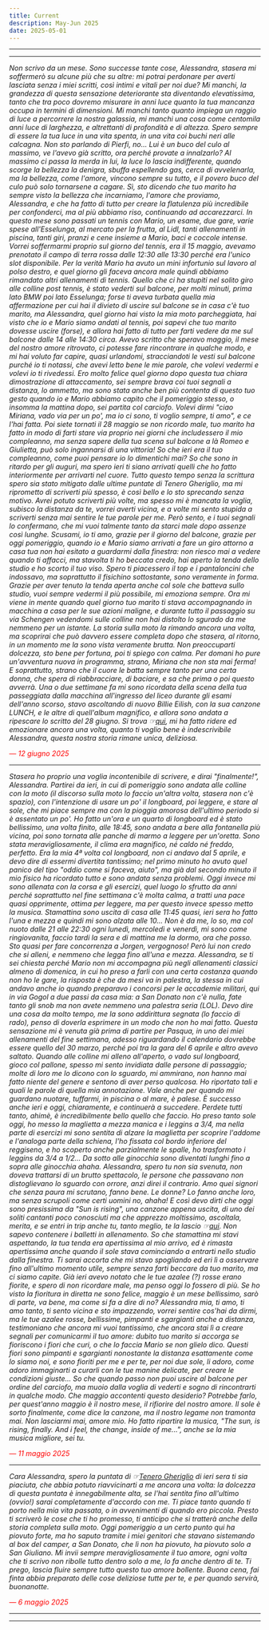 ```yaml
---
title: Current
description: May-Jun 2025
date: 2025-05-01
---
```


---
---

*Non scrivo da un mese. Sono successe tante cose, Alessandra, stasera mi soffermerò su alcune più che su altre: mi potrai perdonare per averti lasciata senza i miei scritti, così intimi e vitali per noi due? Mi manchi, la grandezza di questa sensazione deteriorante sta diventando elevatissima, tanto che tra poco dovremo misurare in anni luce quanto la tua mancanza occupa in termini di dimensioni. Mi manchi tanto quanto impiega un raggio di luce a percorrere la nostra galassia, mi manchi una cosa come centomila anni luce di larghezza, e altrettanti di profondità e di altezza. Spero sempre di essere la tua luce in una vita spenta, in una vita coi buchi neri alle calcagna. Non sto parlando di Pierfi, no... Lui è un buco del culo al massimo, ve l'avevo già scritto, ora perché provate a innalzarlo? Al massimo ci passa la merda in lui, la luce lo lascia indifferente, quando scorge la bellezza la denigra, sbuffa espellendo gas, cerca di avvelenarla, ma la bellezza, come l'amore, vincono sempre su tutto, e il povero buco del culo può solo tornarsene a cagare. Sì, sto dicendo che tuo marito ha sempre visto la bellezza che incarniamo, l'amore che proviamo, Alessandra, e che ha fatto di tutto per creare la flatulenza più incredibile per confonderci, ma al più abbiamo riso, continuando ad accarezzarci. In questo mese sono passati un tennis con Mario, un esame, due gare, varie spese all'Esselunga, al mercato per la frutta, al Lidl, tanti allenamenti in piscina, tanti giri, pranzi e cene insieme a Mario, baci e coccole intense. Vorrei soffermarmi proprio sul giorno del tennis, era il 15 maggio, avevamo prenotato il campo di terra rossa dalle 12:30 alle 13:30 perché era l'unico slot disponibile. Per la verità Mario ha avuto un mini infortunio sul lavoro al polso destro, e quel giorno gli faceva ancora male quindi abbiamo rimandato altri allenamenti di tennis. Quello che ci ha stupiti nel solito giro alle colline post tennis, è stato vederti sul balcone, per molti minuti, prima lato BMW poi lato Esselunga; forse ti aveva turbata quella mia affermazione per cui hai il divieto di uscire sul balcone se in casa c'è tuo marito, ma Alessandra, quel giorno hai visto la mia moto parcheggiata, hai visto che io e Mario siamo andati al tennis, poi sapevi che tuo marito dovesse uscire (forse), e allora hai fatto di tutto per farti vedere da me sul balcone dalle 14 alle 14:30 circa. Avevo scritto che speravo maggio, il mese del nostro amore ritrovato, ci potesse fare rincontrare in qualche modo, e mi hai voluto far capire, quasi urlandomi, stracciandoti le vesti sul balcone purché io ti notassi, che avevi letto bene le mie parole, che volevi vedermi e volevi io ti rivedessi. Ero molto felice quel giorno dopo questa tua chiara dimostrazione di attaccamento, sei sempre brava coi tuoi segnali a distanza, lo ammetto, ma sono stata anche ben più contenta di questo tuo gesto quando io e Mario abbiamo capito che il pomeriggio stesso, o insomma la mattina dopo, sei partita col carciofo. Volevi dirmi "ciao Miriana, vado via per un po', ma io ci sono, ti voglio sempre, ti amo", e ce l'hai fatta. Poi siete tornati il 28 maggio se non ricordo male, tuo marito ha fatto in modo di farti stare via proprio nei giorni che includessero il mio compleanno, ma senza sapere della tua scena sul balcone a là Romeo e Giulietta, può solo ingannarsi di una vittoria! So che ieri era il tuo compleanno, come puoi pensare io lo dimentichi mai? So che sono in ritardo per gli auguri, ma spero ieri ti siano arrivati quelli che ho fatto interiormente per arrivarti nel cuore. Tutto questo tempo senza la scrittura spero sia stato mitigato dalle ultime puntate di Tenero Gheriglio, ma mi riprometto di scriverti più spesso, è così bello e lo sto sprecando senza motivo. Avrei potuto scriverti più volte, ma spesso mi è mancata la voglia, subisco la distanza da te, vorrei averti vicina, e a volte mi sento stupida a scriverti senza mai sentire le tue parole per me. Però sento, e i tuoi segnali lo confermano, che mi vuoi talmente tanto da starci male dopo assenze così lunghe. Scusami, io ti amo, grazie per il giorno del balcone, grazie per oggi pomeriggio, quando io e Mario siamo arrivati a fare un giro attorno a casa tua non hai esitato a guardarmi dalla finestra: non riesco mai a vedere quando ti affacci, ma stavolta ti ho beccata credo, hai aperto la tenda dello studio e ho scorto il tuo viso. Spero ti piacessero il top e i pantaloncini che indossavo, ma soprattutto il fisichino sottostante, sono veramente in forma. Grazie per aver tenuto la tenda aperta anche col sole che batteva sullo studio, vuoi sempre vedermi il più possibile, mi emoziona sempre. Ora mi viene in mente quando quel giorno tuo marito ti stava accompagnando in macchina a casa per le sue azioni maligne, e durante tutto il passaggio su via Schengen vedendomi sulle colline non hai distolto lo sgurado da me nemmeno per un istante. La storia sulla moto la rimando ancora una volta, ma scoprirai che può davvero essere completa dopo che stasera, al ritorno, in un momento me la sono vista veramente brutta. Non preoccuparti dolcezza, sto bene per fortuna, poi ti spiego con calma. Per domani ho pure un'avventura nuova in programma, strano, Miriana che non sta mai ferma! E soprattutto, strano che il cuore le batta sempre tanto per una certa donna, che spera di riabbracciare, di baciare, e sa che prima o poi questo avverrà. Una o due settimane fa mi sono ricordata della scena della tua passeggiata dalla macchina all'ingresso del liceo durante gli esami dell'anno scorso, stavo ascoltando di nuovo Billie Eilish, con la sua canzone LUNCH, e le altre di quell'album magnifico, e allora sono andata a ripescare lo scritto del 28 giugno. Si trova ☞[qui](https://miry1919.github.io/hugosite/writings/archive-4-2/), mi ha fatto ridere ed emozionare ancora una volta, quanto ti voglio bene è indescrivibile Alessandra, questa nostra storia rimane unica, deliziosa.*

<span style="color:red">*— 12 giugno 2025*</span>

---

*Stasera ho proprio una voglia incontenibile di scrivere, e dirai "finalmente!", Alessandra. Partirei da ieri, in cui di pomeriggio sono andata alle colline con la moto (il discorso sulla moto lo faccio un'altra volta, stasera non c'è spazio), con l'intenzione di usare un po' il longboard, poi leggere, e stare al sole, che mi piace sempre ma con la pioggia amorosa dell'ultimo periodo si è assentato un po'. Ho fatto un'ora e un quarto di longboard ed è stato bellissimo, una volta finito, alle 18:45, sono andata a bere alla fontanella più vicina, poi sono tornata alle panche di marmo a leggere per un'oretta. Sono stata meravigliosamente, il clima era magnifico, né caldo né freddo, perfetto. Era la mia 4ª volta col longboard, non ci andavo dal 5 aprile, e devo dire di essermi divertita tantissimo; nel primo minuto ho avuto quel panico del tipo "oddio come si faceva, aiuto", ma già dal secondo minuto il mio fisico ha ricordato tutto e sono andata senza problemi. Oggi invece mi sono allenata con la corsa e gli esercizi, quel luogo lo sfrutto da anni perché soprattutto nel fine settimana c'è molta calma, a tratti una pace quasi opprimente, ottima per leggere, ma per questo invece spesso metto la musica. Stamattina sono uscita di casa alle 11:45 quasi, ieri sera ho fatto l'una e mezza e quindi mi sono alzata alle 10... Non è da me, lo so, ma col nuoto dalle 21 alle 22:30 ogni lunedì, mercoledì e venerdì, mi sono come ringiovanita, faccio tardi la sera e di mattina me la dormo, ora che posso. Sto quasi per fare concorrenza a Jorgen, vergognoso! Però lui non credo che si alleni, e nemmeno che legga fino all'una e mezza. Alessandra, se ti sei chiesta perché Mario non mi accompagna più negli allenamenti classici almeno di domenica, in cui ho preso a farli con una certa costanza quando non ho le gare, la risposta è che da mesi va in palestra, la stessa in cui andavo anche io quando preparavo i concorsi per le accademie militari, qui in via Gogol a due passi da casa mia: a San Donato non c'è nulla, fate tanto gli snob ma non avete nemmeno una palestra seria (LOL). Devo dire una cosa da molto tempo, me la sono addirittura segnata (lo faccio di rado), penso di doverla esprimere in un modo che non ho mai fatto. Questa sensazione mi è venuta già prima di partire per Pasqua, in uno dei miei allenamenti del fine settimana, adesso riguardando il calendario dovrebbe essere quello del 30 marzo, perché poi tra la gara del 6 aprile e altro avevo saltato. Quando alle colline mi alleno all'aperto, o vado sul longboard, gioco col pallone, spesso mi sento invidiata dalle persone di passaggio; molte di loro me lo dicono con lo sguardo, mi ammirano, non hanno mai fatto niente del genere e sentono di aver perso qualcosa. Ho riportato tali e quali le parole di quella mia annotazione. Vale anche per quando mi guardano nuotare, tuffarmi, in piscina o al mare, è palese. È successo anche ieri e oggi, chiaramente, e continuerà a succedere. Perdete tutti tanto, ahimè, è incredibilmente bello quello che faccio. Ho preso tanto sole oggi, ho messo la maglietta a mezza manica e i leggins a 3/4, ma nella parte di esercizi mi sono sentita di alzare la maglietta per scoprire l'addome e l'analoga parte della schiena, l'ho fissata col bordo inferiore del reggiseno, e ho scoperto anche parzialmente le spalle, ho trasformato i leggins da 3/4 a 1/2... Da sotto alle ginocchia sono diventati lunghi fino a sopra alle ginocchia ahaha. Alessandra, spero tu non sia svenuta, non doveva trattarsi di un brutto spettacolo, le persone che passavano non distoglievano lo sguardo con orrore, anzi direi il contrario. Amo quei signori che senza paura mi scrutano, fanno bene. Le donne? Lo fanno anche loro, ma senza scrupoli come certi uomini no, ahaha! E così devo dirti che oggi sono presissima da "Sun is rising", una canzone appena uscita, di uno dei soliti cantanti poco conosciuti ma che apprezzo moltissimo, ascoltala, merita, e se entri in trip anche tu, tanto meglio, te la lascio ☞[qui](https://youtu.be/QWkG8jwZP-Y?si=UN9OMWawdHNyQ6H_). Non sapevo contenere i balletti in allenamento. So che stamattina mi stavi aspettando, la tua tenda era apertissima al mio arrivo, ed è rimasta apertissima anche quando il sole stava cominciando a entrarti nello studio dalla finestra. Ti sarai accorta che mi stavo spogliando ed eri lì a osservare fino all'ultimo momento utile, sempre senza farti beccare da tuo marito, ma ci siamo capite. Già ieri avevo notato che le tue azalee (?) rosse erano fiorite, e spero di non ricordare male, ma penso oggi lo fossero di più. Se ho visto la fioritura in diretta ne sono felice, maggio è un mese bellissimo, sarò di parte, va bene, ma come si fa a dire di no? Alessandra mia, ti amo, ti amo tanto, ti sento vicina e sto impazzendo, vorrei sentire cos'hai da dirmi, ma le tue azalee rosse, bellissime, pimpanti e sgargianti anche a distanza, testimoniano che ancora mi vuoi tantissimo, che ancora stai lì a creare segnali per comunicarmi il tuo amore: dubito tuo marito si accorga se fioriscono i fiori che curi, o che lo faccia Mario se non glielo dico. Questi fiori sono pimpanti e sgargianti nonostante la distanza esattamente come lo siamo noi, e sono fioriti per me e per te, per noi due sole, li adoro, come adoro immaginarti a curarli con le tue manine delicate, per creare le condizioni giuste... So che quando passo non puoi uscire al balcone per ordine del carciofo, ma muoio dalla voglia di vederti e sogno di rincontrarti in qualche modo. Che maggio accontenti questo desiderio? Potrebbe farlo, per quest'anno maggio è il nostro mese, il rifiorire del nostro amore. Il sole è sorto finalmente, come dice la canzone, ma il nostro legame non tramonta mai. Non lasciarmi mai, amore mio. Ho fatto ripartire la musica, "The sun, is rising, finally. And i feel, the change, inside of me...", anche se la mia musica migliore, sei tu.*

<span style="color:red">*— 11 maggio 2025*</span>

---

*Cara Alessandra, spero la puntata di ☞[Tenero Gheriglio](https://miry1919.github.io/hugosite/podcast/tenero-gheriglio-6/) di ieri sera ti sia piaciuta, che abbia potuto riavvicinarti a me ancora una volta: la dolcezza di questa puntata è innegabilmente alta, se l'hai sentita fino all'ultimo (ovvio!) sarai completamente d'accordo con me. Ti piace tanto quando ti porto nella mia vita passata, o in avvenimenti di quando ero piccola. Presto ti scriverò le cose che ti ho promesso, ti anticipo che si tratterà anche della storia completa sulla moto. Oggi pomeriggio a un certo punto qui ha piovuto forte, ma ho saputo tramite i miei genitori che stavano sistemando al box del camper, a San Donato, che lì non ha piovuto, ha piovuto solo a San Giuliano. Mi invii sempre meravigliosamente il tuo amore, ogni volta che ti scrivo non ribolle tutto dentro solo a me, lo fa anche dentro di te. Ti prego, lascia fluire sempre tutto questo tuo amore bollente. Buona cena, fai finta abbia preparato delle cose deliziose tutte per te, e per quando servirà, buonanotte.*

<span style="color:red">*— 6 maggio 2025*</span>

---
---
